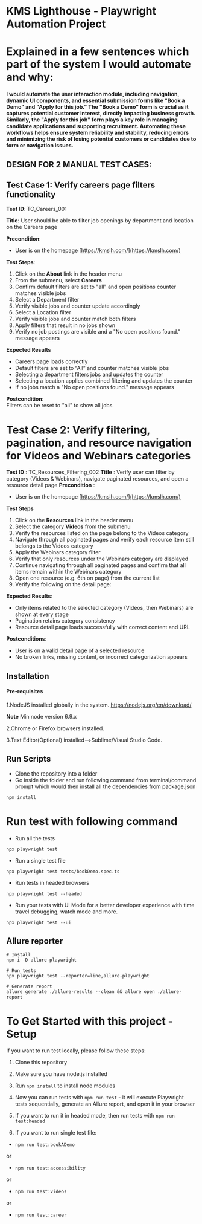 # KMS Lighthouse - Playwright Automation Project


# Explained in a few sentences which part of the system I would automate and why:

**I would automate the user interaction module, including navigation, dynamic UI components, and essential submission forms like "Book a Demo" and "Apply for this job."
The "Book a Demo" form is crucial as it captures potential customer interest, directly impacting business growth.
Similarly, the "Apply for this job" form plays a key role in managing candidate applications and supporting recruitment.
Automating these workflows helps ensure system reliability and stability, reducing errors and minimizing the risk of losing potential customers or candidates due to form or navigation issues.**


## DESIGN FOR 2 MANUAL TEST CASES:

## Test Case 1: Verify careers page filters functionality


**Test ID**: TC_Careers_001

**Title**: User should be able to filter job openings by department and location on the Careers page

**Precondition**:  
- User is on the homepage [https://kmslh.com/](https://kmslh.com/)  

**Test Steps**:  
1. Click on the **About** link in the header menu
2. From the submenu, select **Careers**  
3. Confirm default filters are set to "all" and open positions counter matches visible jobs  
4. Select a Department filter  
5. Verify visible jobs and counter update accordingly  
6. Select a Location filter  
7. Verify visible jobs and counter match both filters  
8. Apply filters that result in no jobs shown  
9. Verify no job postings are visible and a "No open positions found." message appears  


**Expected Results**
- Careers page loads correctly
- Default filters are set to “All” and counter matches visible jobs
- Selecting a department filters jobs and updates the counter
- Selecting a location applies combined filtering and updates the counter
- If no jobs match a "No open positions found." message appears


**Postcondition**:  
Filters can be reset to "all" to show all jobs  


# Test Case 2: Verify filtering, pagination, and resource navigation for Videos and Webinars categories

**Test ID** : TC_Resources_Filtering_002
**Title** : Verify user can filter by category (Videos & Webinars), navigate paginated resources, and open a resource detail page
**Precondition** :
- User is on the homepage [https://kmslh.com/](https://kmslh.com/)

**Test Steps**
1. Click on the **Resources** link in the header menu
2. Select the category **Videos** from the submenu
3. Verify the resources listed on the page belong to the Videos category
4. Navigate through all paginated pages and verify each resource item still belongs to the Videos category
5. Apply the Webinars category filter
6. Verify that only resources under the Webinars category are displayed
7. Continue navigating through all paginated pages and confirm that all items remain within the Webinars category
8. Open one resource (e.g. 6th on page) from the current list
9. Verify the following on the detail page:

**Expected Results**:
- Only items related to the selected category (Videos, then Webinars) are shown at every stage
- Pagination retains category consistency
- Resource detail page loads successfully with correct content and URL

**Postconditions**:
- User is on a valid detail page of a selected resource
- No broken links, missing content, or incorrect categorization appears



## Installation


#### Pre-requisites
1.NodeJS installed globally in the system.
https://nodejs.org/en/download/

**Note** Min node version 6.9.x

2.Chrome or Firefox browsers installed.

3.Text Editor(Optional) installed-->Sublime/Visual Studio Code.

## Run Scripts
* Clone the repository into a folder
* Go inside the folder and run following command from terminal/command prompt which would then install all the dependencies from package.json

```
npm install
```

# Run test with following command
* Run all the tests

```
npx playwright test
```

* Run a single test file
```
npx playwright test tests/bookDemo.spec.ts
```

* Run tests in headed browsers
```
npx playwright test --headed
```

* Run your tests with UI Mode for a better developer experience with time travel debugging, watch mode and more.
```
npx playwright test --ui
```

## Allure reporter

```
# Install
npm i -D allure-playwright

# Run tests
npx playwright test --reporter=line,allure-playwright

# Generate report
allure generate ./allure-results --clean && allure open ./allure-report
```


# To Get Started with this project - Setup


If you want to run test locally, please follow these steps:

1. Clone this repository

2. Make sure you have node.js installed

3. Run ```npm install``` to install node modules

4. Now you can run tests with ```npm run test``` - it will execute Playwright tests sequentially, generate an Allure report, and open it in your browser

5. If you want to run it in headed mode, then run tests with ```npm run test:headed```

6. If you want to run single test file:

- ```npm run test:bookADemo```

or

- ```npm run test:accessibility```

or

- ```npm run test:videos```

or

- ```npm run test:career```

